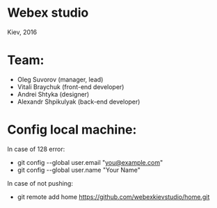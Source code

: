 # Webex studio

Kiev, 2016

# Team:
- Oleg Suvorov (manager, lead)
- Vitali Braychuk (front-end developer)
- Andrei Shtyka (designer)
- Alexandr Shpikulyak (back-end developer)

# Config local machine:

In case of 128 error:
- git config --global user.email "you@example.com"
- git config --global user.name "Your Name"

In case of not pushing:
- git remote add home https://github.com/webexkievstudio/home.git
